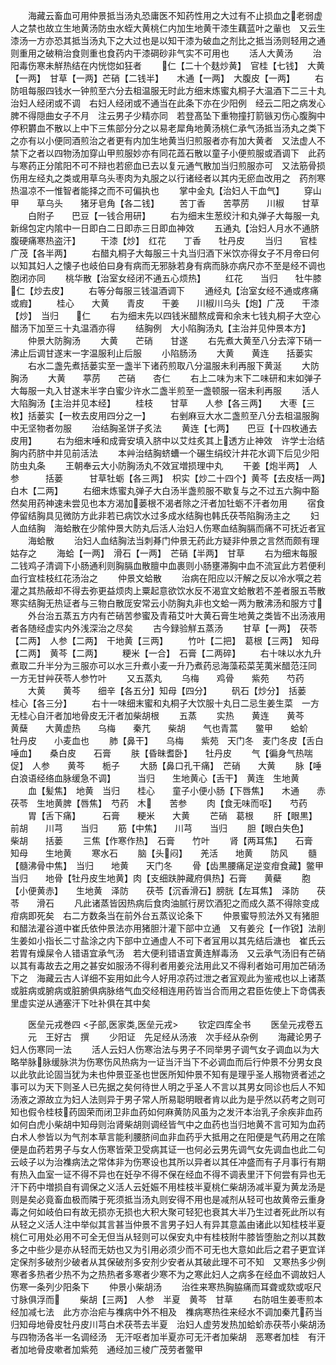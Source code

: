 <!-- { "loadSidebar": true } -->
　　海藏云畜血可用仲景抵当汤丸恐庸医不知药性用之大过有不止损血之老弱虚人之禁也故立生地黄汤防虫水蛭大黄桃仁内加生地黄干漆生藕蓝叶之軰也　又云生漆汤一方亦恐其抵当汤丸下之大过也是以知干漆为破血之剂比之抵当汤则轻用之通则重用之破稍治食则重也食药内干漆碙砂非气实不可用也
　　活人大黄汤
　　治阳毒伤寒未觧热结在内恍惚如狂者
　　仁【二十个麸炒黄】　官桂【七钱】　大黄【一两】　甘草【一两】芒硝【二钱半】　　木通【一两】　大腹皮【一两】
　　右防咀每服四钱水一钟煎至六分去柤温服无时此方细末炼蜜丸桐子大温酒下二三十丸治妇人经闭或不调　右妇人经闭或不通当在此条下亦在少阳例　经云二阳之病发心脾不得隠曲女子不月　注云男子少精亦同　若登髙坠下重物撞打箭镞刃伤心腹胸中停积欝血不散以上中下三焦部分分之以易老犀角地黄汤桃仁承气汤抵当汤丸之类下之亦有以小便同酒煎治之者更有内加生地黄当归煎服者亦有加大黄者　又法虚人不禁下之者以四物汤加穿山甲煎服妙亦有同花蕋石散以童子小便煎服或酒调下　此药与寒药正分隂阳不可不辩也若瘀血已去以复元通气散加当归煎服亦可　又法筋骨损伤用左经丸之类或用草乌头枣肉为丸服之以行诸经者以其内无瘀血改用之　药剂寒热温凉不一惟智者能择之而不可偏执也
　　掌中金丸【治妇人干血气】
　　穿山甲　　草乌头　　猪牙皂角【各二钱】
　　苦丁香　　苦葶苈　　川椒　　甘草
　　白附子　　巴豆【一钱合用研】
　　右为细末生葱绞汁和丸弹子大每服一丸新绵包定内隂中一日即白二日即赤三日即血神效
　　五通丸【治妇人月水不通脐腹硬痛寒热盗汗】
　　干漆【炒】　红花　　丁香　　牡丹皮
　　当归　　官桂　　广茂【各半两】
　　右醋丸桐子大每服三十丸当归酒下米饮亦得女子不月帝曰何以知其妇人之懐子也岐伯曰身有病而无邪脉若身有病而脉亦病尺亦不至是经不调也胞闭亦同
　　桃华散【治室女经闭不通五心烦热】
　　红花　　当归　　牡牛膝　　仁【炒去皮】
　　右等分每服三钱温酒调下
　　通经丸【治室女经不通或疼痛或瘕】
　　桂心　　大黄　　青皮　　干姜　　川椒川乌头【炮】广茂　　干漆【炒】　当归　　仁
　　右为细末先以四钱米醋熬成膏和余末七钱丸桐子大空心醋汤下加至三十丸温酒亦得
　　结胸例　大小陷胸汤丸【主治并见仲景本方】
　　仲景大防胸汤
　　大黄　　芒硝　　甘遂
　　右先煮大黄至八分去滓下硝一沸止后调甘遂末一字温服利止后服
　　小陷肠汤
　　大黄　　黄连　　括蒌实
　　右水二盏先煮括蒌实至一盏半下诸药煎取八分温服未利再服下黄涎
　　大防胸汤
　　大黄　　葶苈　　芒硝　　杏仁
　　右上二味为末下二味研和末如弹子大每服一丸入甘遂末半字白蜜少许水二盏半煎至一盏顿服一宿未利再服
　　活人大陷胸汤【主治并见本经】
　　桂枝　　甘草　　人参【各三两】　　大枣【三枚】括蒌实【一枚去皮用四分之一】
　　右剉麻豆大水二盏煎至八分去柤温服胸中无坚物者勿服
　　治结胸圣饼子炙法
　　黄连【七两】　　巴豆【十四枚通去皮用】
　　右为细末唾和成膏安填入脐中以艾炷炙其上透方止神效　许学士治结胸内药脐中并见前活法
　　本艸治结胸蛴螬一个碾生绢绞汁井花水调下后见少阳防虫丸条
　　王朝奉云大小防胸汤丸不效冝増损理中丸
　　干姜【炮半两】　人参　　　括蒌　　　甘草牡蛎【各三两】　枳实【炒二十四个】黄芩【去皮栝一两】白木【二两】
　　右细末炼蜜丸弹子大白汤半盏煎服不歇复与之不过五六胸中豁然矣用药神速未尝见也本方渴加蒌根不渴者除之汗者加牡蛎不汗者勿用
　　宿食停留结胸具见微防方此非若已病饮水过多成水结胸也韩氏茯苓陷胸汤主之
　　妇人血结胸　海蛤散在少隂仲景大防丸后活人治妇人伤寒血结胸膈而痛不可抚近者冝
　　海蛤散
　　治妇人血结胸法当刺朞门仲景无药此方疑非仲景之言然而颇有理姑存之
　　海蛤【一两】　滑石【一两】　芒硝【半两】　甘草
　　右为细末每服二钱鸡子清调下小肠通利则胸膈血散膻中血裹则小肠壅滞胸中血不流冝此方若便利血行宜桂枝红花汤治之
　　仲景文蛤散
　　治病在阳应以汗解之反以冷水噀之若灌之其热蔽却不得去弥更益烦肉上粟起意欲饮水反不渴宜文蛤散若不差者服五苓散寒实结胸无热证者与三物白散厐安常云小防胸丸非也文蛤一两为散沸汤和服方寸
　　外台治五蒸五方内有芒硝苦参蜜及青葙艾叶大黄石膏生地黄之类皆不出汤液用者各随经虚实内外浅深治之尽矣
　　古今録验觧五蒸汤
　　甘草【一两】　茯苓【二两】　人参【二两】　干地黄【三两】
　　竹叶【二把】　葛根【三两】　知母【二两】　黄芩【二两】
　　粳米【一合】　石膏【二两碎】
　　右十味以水九升煮取二升半分为三服亦可以水三升煮小麦一升乃煮药忌海藻菘菜芜荑米醋范汪同　一方无甘艸茯苓人参竹叶
　　又五蒸丸
　　乌梅　　鸡骨　　紫苑　　芍药
　　大黄　　黄芩　　细辛【各五分】知母【四分】
　　矾石【炒分】　括蒌　　桂心【各三分】
　　右十一味细末蜜和丸桐子大饮服十丸日二忌生姜生菜　一方无桂心自汗者加地骨皮无汗者加柴胡根
　　五蒸
　　实热　　黄连　　黄芩　　黄蘖　　大黄虚热　　乌梅　　秦芁　　柴胡　　气也青蒿　　鳖甲　　蛤蚧　　牡丹皮　　小麦血也
　　肺【鼻干】　　乌梅　　紫苑　天门冬　麦门冬皮【舌白唾血】　　桑白皮　　石膏
　　肤【昏昧耆卧】　　牡丹皮
　　气【徧身气热喘促】　人参　　黄芩　　栀子
　　大肠【鼻口孔干痛】　芒硝　　大黄
　　脉【唾白浪语经络血脉缓急不调】　　　当归　　生地黄心【舌干】　黄连　生地黄
　　血【髪焦】　地黄　当归　　桂心　　童子小便小肠【下唇焦】　　木通　　赤茯苓　生地黄脾【唇焦】　芍药　木　　苦参
　　肉【食无味而呕】　　芍药
　　胃【舌下痛】　　　石膏　　粳米　　大黄
　　芒硝　葛根
　　肝【眼黒】　　前胡　　川芎　　当归
　　筋【中焦】　　川芎　　当归
　　胆【眼白失色】　　柴胡　　括蒌
　　三焦【作寒作热】　石膏　　竹叶
　　肾【两耳焦】　　石膏　　知母　　生地黄
　　寒水石
　　脑【头闷】　　羌活　　地黄　　防风
　　髓【髓沸骨中焦】　当归　　地黄　　天门冬
　　骨【齿黒腰痛足逆变疳食藏】鳖甲　当归　　地骨【牡丹皮生地黄】肉【支细趺肿藏府俱热】石膏　　黄蘗
　　胞【小便黄赤】　　生地黄　泽防　　茯苓【沉香滑石】膀胱【左耳焦】　泽防　　茯苓　　滑石
　　凡此诸蒸皆因热病后食肉油腻行房饮酒犯之而成久蒸不得除变成疳病即死矣　右二方数条当在前外台五蒸议论条下
　　仲景蜜导煎法外又有猪胆和醋法灌谷道中崔氏依仲景法亦用猪胆汁灌下部中立通　又有姜兊【一作锐】法削生姜如小指长二寸盐涂之内下部中立通虚人不可下者冝用以其先结后溏也　崔氏云若胃有燥屎令人错语宜承气汤　若大便利错语宜黄连觧毒汤　又云承气汤旧有芒硝以其有毒故去之用之甚安如服汤不得利者用姜兊法用此又不得利者始可用加芒硝汤下之　海藏云古人详细不妄用如此今人好用凉药过泄之者冝观此为鉴戒也以上诸蒸或脏病或腑病或脏腑俱病脉络气血交经相连用药皆当合而用之君臣佐使上下竒偶表里虚实逆从通塞汗下吐补俱在其中矣



　　医垒元戎巻四
<子部,医家类,医垒元戎>
　　钦定四库全书
　　医垒元戎卷五
　　元　王好古　撰
　　少阳证　先足经从汤液　次手经从杂例
　　海藏论男子妇人伤寒同一法
　　活人云妇人伤寒治法与男子不同举男子调气女子调血以为大略举脉脉缓脉洪为伤寒伤风热病为一证当汗当下不必调血而后行仲景不分男女良以此欤此论固当犹为未也仲景亚圣也世医所知仲景不知有是理乎圣人剏物贤者述之事可以为天下则圣人已先据之矣何待世人明之乎圣人不言以其男女同诊也后人不知汤液之源故立为妇人法则异于男子常人所易聪明眼者肯以此为是乎然以药考之则可知也假令桂枝药固荣而闭卫非血药如何麻黄防风虽为之发汗本治乳子余疾非血药如何白虎小柴胡中知母则治肾柴胡则调经皆气中之血药也当归地黄不言可知为血药白术人参皆以为气剂本草言能利腰脐间血非血药乎大抵用之在阳便是气药用之在隂便是血药若男子与女人伤寒皆荣卫受病其证一也何必云男先调气女先调血也此二句云岐子以为治襍病法之常体非为伤寒设也其所以异者以其任冲盛而有子月事行有期有热入血室一证不得不异也在妊孕不得不保在经血不得不调表里汗下何尝有异也无汗下药中増损自有调保之义活人云妊娠不用桂枝半夏桃仁柴胡汤减半夏为黄龙汤是则是矣必竟畜血极而隣于死须抵当汤丸则安得不用也是减剂从轻可也故黄帝云重身毒之何如岐伯曰有故无损亦无损也大积大聚可轻犯也衰其大半乃生过者死此所以有从轻之义活人注中举似其言甚当仲景不言男子妇人有异其意盖由诸此以知桂枝半夏桃仁可用处必用不可全无但当从轻则可以保安丸中有桂枝附牛膝皆堕胎之剂以其数多之中些少是亦从轻而无妨也又为引用必须少而不可无也大意如此后之君子更宜详定保剂多破剂少破者从其保破剂多安剂少安者从其破此理不可不知　又寒热多少例寒者多热者少热不为之热热者多寒者少寒不为之寒此妇人之病多在经血不调故妇人伤寒一条列少阳条下
　　仲景小柴胡汤
　　治徃来寒热胸脇痛而耳聋或欬或呕尺寸脉俱浮而
　　柴胡【三两】　人参　半夏　黄芩　甘草
　　右防咀生姜枣煎本经加减七法　此方亦治疟与襍病中外不相及　襍病寒热徃来经水不调加秦芁药当归知母地骨皮牡丹皮川芎白术茯苓去半夏　治妇人虚劳发热加蛤蚧赤茯苓小柴胡汤与四物汤各半一名调经汤　无汗呕者加半夏亦可无汗者加柴胡　恶寒者加桂　有汗者加地骨皮嗽者加紫苑　通经加三棱广茂劳者鳖甲

